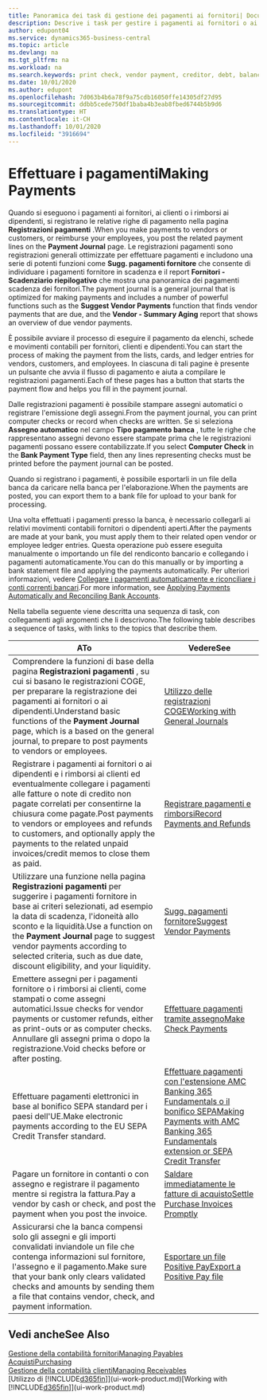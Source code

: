 ```yaml
---
title: Panoramica dei task di gestione dei pagamenti ai fornitori| Documenti Microsoft
description: Descrive i task per gestire i pagamenti ai fornitori o ai creditori, inclusa la registrazione delle righe di pagamento e la visualizzazione di una panoramica del saldo dovuto.
author: edupont04
ms.service: dynamics365-business-central
ms.topic: article
ms.devlang: na
ms.tgt_pltfrm: na
ms.workload: na
ms.search.keywords: print check, vendor payment, creditor, debt, balance due, AP
ms.date: 10/01/2020
ms.author: edupont
ms.openlocfilehash: 7d063b4b6a78f9a75cdb16050ffe14305df27d95
ms.sourcegitcommit: ddbb5cede750df1baba4b3eab8fbed6744b5b9d6
ms.translationtype: HT
ms.contentlocale: it-CH
ms.lasthandoff: 10/01/2020
ms.locfileid: "3916694"
---
```

# <a name="making-payments"></a><span data-ttu-id="7e544-103">Effettuare i pagamenti</span><span class="sxs-lookup"><span data-stu-id="7e544-103">Making Payments</span></span>

<span data-ttu-id="7e544-104">Quando si eseguono i pagamenti ai fornitori, ai clienti o i rimborsi ai dipendenti, si registrano le relative righe di pagamento nella pagina **Registrazioni pagamenti** .</span><span class="sxs-lookup"><span data-stu-id="7e544-104">When you make payments to vendors or customers, or reimburse your employees, you post the related payment lines on the **Payment Journal** page.</span></span> <span data-ttu-id="7e544-105">Le registrazioni pagamenti sono registrazioni generali ottimizzate per effettuare pagamenti e includono una serie di potenti funzioni come **Sugg. pagamenti fornitore** che consente di individuare i pagamenti fornitore in scadenza e il report **Fornitori - Scadenziario riepilogativo** che mostra una panoramica dei pagamenti scadenza dei fornitori.</span><span class="sxs-lookup"><span data-stu-id="7e544-105">The payment journal is a general journal that is optimized for making payments and includes a number of powerful functions such as the **Suggest Vendor Payments** function that finds vendor payments that are due, and the **Vendor - Summary Aging** report that shows an overview of due vendor payments.</span></span>  

<span data-ttu-id="7e544-106">È possibile avviare il processo di eseguire il pagamento da elenchi, schede e movimenti contabili per fornitori, clienti e dipendenti.</span><span class="sxs-lookup"><span data-stu-id="7e544-106">You can start the process of making the payment from the lists, cards, and ledger entries for vendors, customers, and employees.</span></span> <span data-ttu-id="7e544-107">In ciascuna di tali pagine è presente un pulsante che avvia il flusso di pagamento e aiuta a compilare le registrazioni pagamenti.</span><span class="sxs-lookup"><span data-stu-id="7e544-107">Each of these pages has a button that starts the payment flow and helps you fill in the payment journal.</span></span>  

<span data-ttu-id="7e544-108">Dalle registrazioni pagamenti è possibile stampare assegni automatici o registrare l'emissione degli assegni.</span><span class="sxs-lookup"><span data-stu-id="7e544-108">From the payment journal, you can print computer checks or record when checks are written.</span></span> <span data-ttu-id="7e544-109">Se si seleziona **Assegno automatico** nel campo **Tipo pagamento banca** , tutte le righe che rappresentano assegni devono essere stampate prima che le registrazioni pagamenti possano essere contabilizzate.</span><span class="sxs-lookup"><span data-stu-id="7e544-109">If you select **Computer Check** in the **Bank Payment Type** field, then any lines representing checks must be printed before the payment journal can be posted.</span></span>

<span data-ttu-id="7e544-110">Quando si registrano i pagamenti, è possibile esportarli in un file della banca da caricare nella banca per l'elaborazione.</span><span class="sxs-lookup"><span data-stu-id="7e544-110">When the payments are posted, you can export them to a bank file for upload to your bank for processing.</span></span>

<span data-ttu-id="7e544-111">Una volta effettuati i pagamenti presso la banca, è necessario collegarli ai relativi movimenti contabili fornitori o dipendenti aperti.</span><span class="sxs-lookup"><span data-stu-id="7e544-111">After the payments are made at your bank, you must apply them to their related open vendor or employee ledger entries.</span></span> <span data-ttu-id="7e544-112">Questa operazione può essere eseguita manualmente o importando un file del rendiconto bancario e collegando i pagamenti automaticamente.</span><span class="sxs-lookup"><span data-stu-id="7e544-112">You can do this manually or by importing a bank statement file and applying the payments automatically.</span></span> <span data-ttu-id="7e544-113">Per ulteriori informazioni, vedere [Collegare i pagamenti automaticamente e riconciliare i conti correnti bancari](receivables-apply-payments-auto-reconcile-bank-accounts.md).</span><span class="sxs-lookup"><span data-stu-id="7e544-113">For more information, see [Applying Payments Automatically and Reconciling Bank Accounts](receivables-apply-payments-auto-reconcile-bank-accounts.md).</span></span>

<span data-ttu-id="7e544-114">Nella tabella seguente viene descritta una sequenza di task, con collegamenti agli argomenti che li descrivono.</span><span class="sxs-lookup"><span data-stu-id="7e544-114">The following table describes a sequence of tasks, with links to the topics that describe them.</span></span>

| <span data-ttu-id="7e544-115">A</span><span class="sxs-lookup"><span data-stu-id="7e544-115">To</span></span> | <span data-ttu-id="7e544-116">Vedere</span><span class="sxs-lookup"><span data-stu-id="7e544-116">See</span></span> |
| --- | --- |
|<span data-ttu-id="7e544-117">Comprendere la funzioni di base della pagina **Registrazioni pagamenti** , su cui si basano le registrazioni COGE, per preparare la registrazione dei pagamenti ai fornitori o ai dipendenti.</span><span class="sxs-lookup"><span data-stu-id="7e544-117">Understand basic functions of the **Payment Journal** page, which is a based on the general journal, to prepare to post payments to vendors or employees.</span></span>|[<span data-ttu-id="7e544-118">Utilizzo delle registrazioni COGE</span><span class="sxs-lookup"><span data-stu-id="7e544-118">Working with General Journals</span></span>](ui-work-general-journals.md)|
|<span data-ttu-id="7e544-119">Registrare i pagamenti ai fornitori o ai dipendenti e i rimborsi ai clienti ed eventualmente collegare i pagamenti alle fatture o note di credito non pagate correlati per consentirne la chiusura come pagate.</span><span class="sxs-lookup"><span data-stu-id="7e544-119">Post payments to vendors or employees and refunds to customers, and optionally apply the payments to the related unpaid invoices/credit memos to close them as paid.</span></span>|[<span data-ttu-id="7e544-120">Registrare pagamenti e rimborsi</span><span class="sxs-lookup"><span data-stu-id="7e544-120">Record Payments and Refunds</span></span>](payables-how-post-payments-refunds.md)|
| <span data-ttu-id="7e544-121">Utilizzare una funzione nella pagina **Registrazioni pagamenti** per suggerire i pagamenti fornitore in base ai criteri selezionati, ad esempio la data di scadenza, l'idoneità allo sconto e la liquidità.</span><span class="sxs-lookup"><span data-stu-id="7e544-121">Use a function on the **Payment Journal** page to suggest vendor payments according to selected criteria, such as due date, discount eligibility, and your liquidity.</span></span> |[<span data-ttu-id="7e544-122">Sugg. pagamenti fornitore</span><span class="sxs-lookup"><span data-stu-id="7e544-122">Suggest Vendor Payments</span></span>](payables-how-suggest-vendor-payments.md) |
| <span data-ttu-id="7e544-123">Emettere assegni per i pagamenti fornitore o i rimborsi ai clienti, come stampati o come assegni automatici.</span><span class="sxs-lookup"><span data-stu-id="7e544-123">Issue checks for vendor payments or customer refunds, either as print-outs or as computer checks.</span></span> <span data-ttu-id="7e544-124">Annullare gli assegni prima o dopo la registrazione.</span><span class="sxs-lookup"><span data-stu-id="7e544-124">Void checks before or after posting.</span></span> |[<span data-ttu-id="7e544-125">Effettuare pagamenti tramite assegno</span><span class="sxs-lookup"><span data-stu-id="7e544-125">Make Check Payments</span></span>](payables-how-work-checks.md) |
|<span data-ttu-id="7e544-126">Effettuare pagamenti elettronici in base al bonifico SEPA standard per i paesi dell'UE.</span><span class="sxs-lookup"><span data-stu-id="7e544-126">Make electronic payments according to the EU SEPA Credit Transfer standard.</span></span>|[<span data-ttu-id="7e544-127">Effettuare pagamenti con l'estensione AMC Banking 365 Fundamentals o il bonifico SEPA</span><span class="sxs-lookup"><span data-stu-id="7e544-127">Making Payments with AMC Banking 365 Fundamentals extension or SEPA Credit Transfer</span></span>](finance-make-payments-with-bank-data-conversion-service-or-sepa-credit-transfer.md)|
| <span data-ttu-id="7e544-128">Pagare un fornitore in contanti o con assegno e registrare il pagamento mentre si registra la fattura.</span><span class="sxs-lookup"><span data-stu-id="7e544-128">Pay a vendor by cash or check, and post the payment when you post the invoice.</span></span> |[<span data-ttu-id="7e544-129">Saldare immediatamente le fatture di acquisto</span><span class="sxs-lookup"><span data-stu-id="7e544-129">Settle Purchase Invoices Promptly</span></span>](finance-how-to-settle-purchase-invoices-promptly.md) |
| <span data-ttu-id="7e544-130">Assicurarsi che la banca compensi solo gli assegni e gli importi convalidati inviandole un file che contenga informazioni sul fornitore, l'assegno e il pagamento.</span><span class="sxs-lookup"><span data-stu-id="7e544-130">Make sure that your bank only clears validated checks and amounts by sending them a file that contains vendor, check, and payment information.</span></span> |[<span data-ttu-id="7e544-131">Esportare un file Positive Pay</span><span class="sxs-lookup"><span data-stu-id="7e544-131">Export a Positive Pay file</span></span>](finance-how-positive-pay.md) |

## <a name="see-also"></a><span data-ttu-id="7e544-132">Vedi anche</span><span class="sxs-lookup"><span data-stu-id="7e544-132">See Also</span></span>
[<span data-ttu-id="7e544-133">Gestione della contabilità fornitori</span><span class="sxs-lookup"><span data-stu-id="7e544-133">Managing Payables</span></span>](payables-manage-payables.md)  
[<span data-ttu-id="7e544-134">Acquisti</span><span class="sxs-lookup"><span data-stu-id="7e544-134">Purchasing</span></span>](purchasing-manage-purchasing.md)  
[<span data-ttu-id="7e544-135">Gestione della contabilità clienti</span><span class="sxs-lookup"><span data-stu-id="7e544-135">Managing Receivables</span></span>](receivables-manage-receivables.md)  
<span data-ttu-id="7e544-136">[Utilizzo di [!INCLUDE[d365fin](includes/d365fin_md.md)]](ui-work-product.md)</span><span class="sxs-lookup"><span data-stu-id="7e544-136">[Working with [!INCLUDE[d365fin](includes/d365fin_md.md)]](ui-work-product.md)</span></span>  
